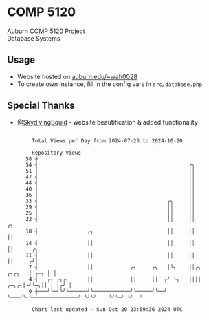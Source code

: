 # COMP 5120
Auburn COMP 5120 Project  
Database Systems

## Usage
- Website hosted on [auburn.edu/~wah0028](https://webhome.auburn.edu/~wah0028/)
- To create own instance, fill in the config vars in `src/database.php`

## Special Thanks
- [@SkydivingSquid](https://github.com/SkydivingSquid) - website beautification & added functionality

```

        Total Views per Day from 2024-07-23 to 2024-10-20

        Repository Views
      58 ┼
      54 ┤                                                 ╭╮
      51 ┤                                                 ││
      47 ┤                                                 ││
      44 ┤                                                 ││
      40 ┤                                                 ││
      36 ┤                                                 ││
      33 ┤                                          ╭╮     ││
      29 ┤                                          ││     ││
      25 ┤                                          ││     ││
      22 ┤                                          ││     ││                            ╭╮
      18 ┤                ╭╮                        ││     ││                            ││
      14 ┤                ││                        ││     ││                            ││      ╭╮
      11 ┤                ││                        ││     ││                            ││     ╭╯│
       7 ┤                ││            ╭╮     ╭╮   │╰╮    ││╭╮                    ╭╮╭╮  ││ ╭─╮ │ │
       4 ┤   ╭╮ ╭╮╭╮      ││            ││     ││  ╭╯ ╰╮   ││││               ╭─╮╭╮│╰╯╰─╮││ │ │╭╯ │
       0 ┼───╯╰─╯╰╯╰──────╯╰────────────╯╰─────╯╰──╯   ╰───╯╰╯╰───────────────╯ ╰╯╰╯    ╰╯╰─╯ ╰╯  ╰

        Chart last updated - Sun Oct 20 23:59:36 2024 UTC
        
```
